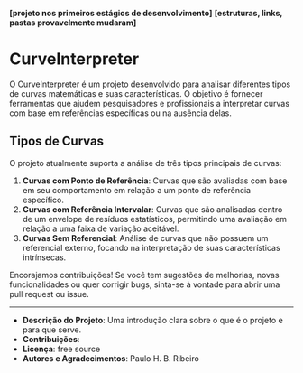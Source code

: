 **[projeto nos primeiros estágios de desenvolvimento]**
**[estruturas, links, pastas provavelmente mudaram]**

# CurveInterpreter

O CurveInterpreter é um projeto desenvolvido para analisar diferentes tipos de curvas matemáticas e suas características. O objetivo é fornecer ferramentas que ajudem pesquisadores e profissionais a interpretar curvas com base em referências específicas ou na ausência delas.

## Tipos de Curvas

O projeto atualmente suporta a análise de três tipos principais de curvas:

1. **Curvas com Ponto de Referência**: Curvas que são avaliadas com base em seu comportamento em relação a um ponto de referência específico.
2. **Curvas com Referência Intervalar**: Curvas que são analisadas dentro de um envelope de resíduos estatísticos, permitindo uma avaliação em relação a uma faixa de variação aceitável.
3. **Curvas Sem Referencial**: Análise de curvas que não possuem um referencial externo, focando na interpretação de suas características intrínsecas.

Encorajamos contribuições! Se você tem sugestões de melhorias, novas funcionalidades ou quer corrigir bugs, sinta-se à vontade para abrir uma pull request ou issue.

---

- **Descrição do Projeto**: Uma introdução clara sobre o que é o projeto e para que serve.
- **Contribuições**: 
- **Licença**: free source
- **Autores e Agradecimentos**: Paulo H. B. Ribeiro
